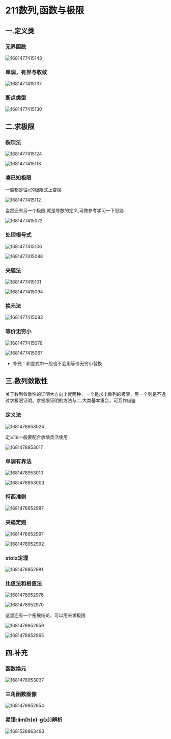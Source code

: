 # 211数列,函数与极限

## 一.定义类

### 无界函数

![1681477415143](assets/1681477415143.jpg)

### 单调，有界与收敛

![1681477415137](assets/1681477415137.jpg)

### 断点类型

![1681477415130](assets/1681477415130.jpg)

## 二.求极限

### 裂项法

![1681477415124](assets/1681477415124.jpg)

![1681477415118](assets/1681477415118.jpg)

### 凑已知极限

一般都是往e的极限式上变换

![1681477415112](assets/1681477415112.jpg)

当然还有另一个极限,就是导数的定义,可做参考学习一下思路

![1681477415072](assets/1681477415072.jpg)

### 处理根号式

![1681477415106](assets/1681477415106.jpg)

![1681477415088](assets/1681477415088.jpg)

### 夹逼法

![1681477415101](assets/1681477415101.jpg)

![1681477415094](assets/1681477415094.jpg)

### 换元法

![1681477415083](assets/1681477415083.jpg)

### 等价无穷小

![1681477415076](assets/1681477415076.jpg)

![1681477415067](assets/1681477415067.jpg)

* 补充：和差式中一般也不会用等价无穷小替换

## 三.数列敛散性

关于数列敛散性的证明大方向上就两种，一个是求出数列的极限，另一个则是不通过求极限证明。求极限证明的方法与二.大类基本重合，可互作借鉴

### 定义法

![1681478953024](assets/1681478953024.jpg)

定义法一般要配合放缩灵活使用：

![1681478953017](assets/1681478953017.jpg)

### 单调有界法

![1681478953010](assets/1681478953010.jpg)

![1681478953003](assets/1681478953003.jpg)

### 柯西准则

![1681478952987](assets/1681478952987.jpg)

### 夹逼定则

![1681478952997](assets/1681478952997.jpg)

![1681478952992](assets/1681478952992.jpg)

### stolz定理

![1681478952981](assets/1681478952981.jpg)

### 比值法和根值法

![1681478952976](assets/1681478952976.jpg)

![1681478952970](assets/1681478952970.jpg)

这里还有一个拓展结论，可以用来求极限

![1681478952959](assets/1681478952959.jpg)

![1681478952965](assets/1681478952965.jpg)

## 四.补充

### 函数换元

![1681478953037](assets/1681478953037.jpg)

### 三角函数图像

![1681478952954](assets/1681478952954.jpg)

### 易错:lim[h(x)-g(x)]辨析

![1681528963493](assets/1681528963493.jpg)
